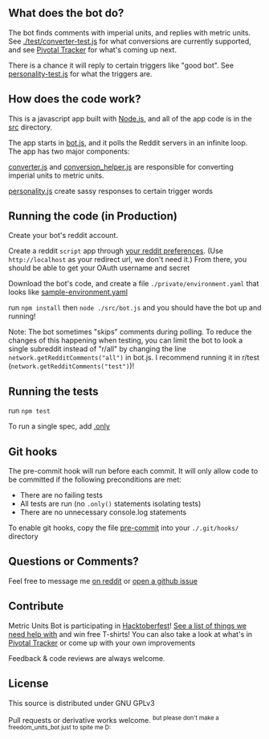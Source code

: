 What does the bot do?
---
The bot finds comments with imperial units, and replies with metric units. See [./test/converter-test.js](test/converter-test.js) for what conversions are currently supported, and see [Pivotal Tracker](https://www.pivotaltracker.com/n/projects/2091572) for what's coming up next.

There is a chance it will reply to certain triggers like "good bot". See [personality-test.js](test/personality-test.js) for what the triggers are.


How does the code work?
---
This is a javascript app built with [Node.js](https://nodejs.org/en/), and all of the app code is in the [src](https://github.com/cannawen/metric_units_reddit_bot/tree/master/src) directory.

The app starts in [bot.js](src/bot.js), and it polls the Reddit servers in an infinite loop. The app has two major components:

[converter.js](src/converter.js) and [conversion_helper.js](src/conversion_helper.js) are responsible for converting imperial units to metric units.

[personality.js](src/personality.js) create sassy responses to certain trigger words


Running the code (in Production)
---
Create your bot's reddit account.

Create a reddit `script` app through [your reddit preferences](https://www.reddit.com/prefs/apps). (Use `http://localhost` as your redirect url, we don't need it.) From there, you should be able to get your OAuth username and secret

Download the bot's code, and create a file `./private/environment.yaml` that looks like [sample-environment.yaml](src/sample-environment.yaml)

run `npm install` then `node ./src/bot.js` and you should have the bot up and running!

Note: The bot sometimes "skips" comments during polling. To reduce the changes of this happening when testing, you can limit the bot to look a single subreddit instead of "r/all" by changing the line `network.getRedditComments("all")` in bot.js. I recommend running it in r/test (`network.getRedditComments("test")`)!


Running the tests
---
run `npm test`

To run a single spec, add [.only](https://jaketrent.com/post/run-single-mocha-test/)


Git hooks
---
The pre-commit hook will run before each commit. It will only allow code to be committed if the following preconditions are met:
- There are no failing tests
- All tests are run (no `.only()` statements isolating tests)
- There are no unnecessary console.log statements

To enable git hooks, copy the file [pre-commit](pre-commit) into your `./.git/hooks/` directory


Questions or Comments?
---
Feel free to message me [on reddit](https://www.reddit.com/message/compose?to=cannawen&subject=metric%20units%20bot&message=I%20think%20your%20bot%20is) or [open a github issue](https://github.com/cannawen/metric_units_reddit_bot/issues/new)


Contribute
---
Metric Units Bot is participating in [Hacktoberfest](https://hacktoberfest.digitalocean.com/)! [See a list of things we need help with](https://github.com/cannawen/metric_units_reddit_bot/issues?q=is%3Aissue+is%3Aopen+label%3Ahacktoberfest) and win free T-shirts! You can also take a look at what's in [Pivotal Tracker](https://www.pivotaltracker.com/n/projects/2091572) or come up with your own improvements

Feedback & code reviews are always welcome.


License
---
This source is distributed under GNU GPLv3

Pull requests or derivative works welcome. <sup>but please don't make a freedom_units_bot just to spite me D:</sup>

